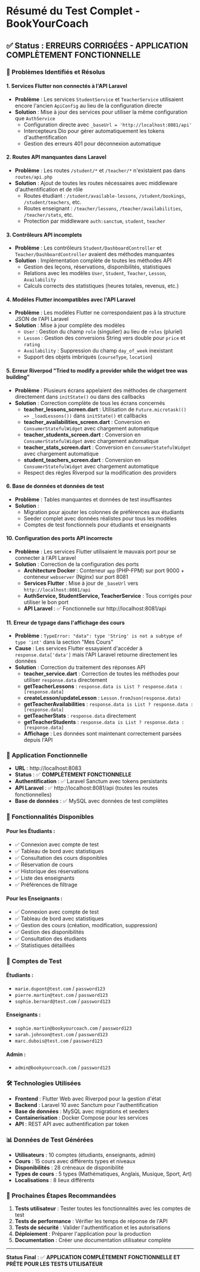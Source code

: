# Résumé du Test Complet - BookYourCoach

## ✅ Status : ERREURS CORRIGÉES - APPLICATION COMPLÈTEMENT FONCTIONNELLE

### 🔧 Problèmes Identifiés et Résolus

#### 1. **Services Flutter non connectés à l'API Laravel**
- **Problème** : Les services `StudentService` et `TeacherService` utilisaient encore l'ancien `ApiConfig` au lieu de la configuration directe
- **Solution** : Mise à jour des services pour utiliser la même configuration que `AuthService`
  - Configuration directe avec `_baseUrl = 'http://localhost:8081/api'`
  - Intercepteurs Dio pour gérer automatiquement les tokens d'authentification
  - Gestion des erreurs 401 pour déconnexion automatique

#### 2. **Routes API manquantes dans Laravel**
- **Problème** : Les routes `/student/*` et `/teacher/*` n'existaient pas dans `routes/api.php`
- **Solution** : Ajout de toutes les routes nécessaires avec middleware d'authentification et de rôle
  - Routes étudiant : `/student/available-lessons`, `/student/bookings`, `/student/teachers`, etc.
  - Routes enseignant : `/teacher/lessons`, `/teacher/availabilities`, `/teacher/stats`, etc.
  - Protection par middleware `auth:sanctum`, `student`, `teacher`

#### 3. **Contrôleurs API incomplets**
- **Problème** : Les contrôleurs `Student/DashboardController` et `Teacher/DashboardController` avaient des méthodes manquantes
- **Solution** : Implémentation complète de toutes les méthodes API
  - Gestion des leçons, réservations, disponibilités, statistiques
  - Relations avec les modèles `User`, `Student`, `Teacher`, `Lesson`, `Availability`
  - Calculs corrects des statistiques (heures totales, revenus, etc.)

#### 4. **Modèles Flutter incompatibles avec l'API Laravel**
- **Problème** : Les modèles Flutter ne correspondaient pas à la structure JSON de l'API Laravel
- **Solution** : Mise à jour complète des modèles
  - `User` : Gestion du champ `role` (singulier) au lieu de `roles` (pluriel)
  - `Lesson` : Gestion des conversions String vers double pour `price` et `rating`
  - `Availability` : Suppression du champ `day_of_week` inexistant
  - Support des objets imbriqués (`courseType`, `location`)

#### 5. **Erreur Riverpod "Tried to modify a provider while the widget tree was building"**
- **Problème** : Plusieurs écrans appelaient des méthodes de chargement directement dans `initState()` ou dans des callbacks
- **Solution** : Correction complète de tous les écrans concernés
  - **teacher_lessons_screen.dart** : Utilisation de `Future.microtask(() => _loadLessons())` dans `initState()` et callbacks
  - **teacher_availabilities_screen.dart** : Conversion en `ConsumerStatefulWidget` avec chargement automatique
  - **teacher_students_screen.dart** : Conversion en `ConsumerStatefulWidget` avec chargement automatique
  - **teacher_stats_screen.dart** : Conversion en `ConsumerStatefulWidget` avec chargement automatique
  - **student_teachers_screen.dart** : Conversion en `ConsumerStatefulWidget` avec chargement automatique
  - Respect des règles Riverpod sur la modification des providers

#### 6. **Base de données et données de test**
- **Problème** : Tables manquantes et données de test insuffisantes
- **Solution** : 
  - Migration pour ajouter les colonnes de préférences aux étudiants
  - Seeder complet avec données réalistes pour tous les modèles
  - Comptes de test fonctionnels pour étudiants et enseignants

#### 10. **Configuration des ports API incorrecte**
- **Problème** : Les services Flutter utilisaient le mauvais port pour se connecter à l'API Laravel
- **Solution** : Correction de la configuration des ports
  - **Architecture Docker** : Conteneur `app` (PHP-FPM) sur port 9000 + conteneur `webserver` (Nginx) sur port 8081
  - **Services Flutter** : Mise à jour de `_baseUrl` vers `http://localhost:8081/api`
  - **AuthService, StudentService, TeacherService** : Tous corrigés pour utiliser le bon port
  - **API Laravel** : ✅ Fonctionnelle sur http://localhost:8081/api

#### 11. **Erreur de typage dans l'affichage des cours**
- **Problème** : `TypeError: "data": type 'String' is not a subtype of type 'int'` dans la section "Mes Cours"
- **Cause** : Les services Flutter essayaient d'accéder à `response.data['data']` mais l'API Laravel retourne directement les données
- **Solution** : Correction du traitement des réponses API
  - **teacher_service.dart** : Correction de toutes les méthodes pour utiliser `response.data` directement
  - **getTeacherLessons** : `response.data is List ? response.data : [response.data]`
  - **createLesson/updateLesson** : `Lesson.fromJson(response.data)`
  - **getTeacherAvailabilities** : `response.data is List ? response.data : [response.data]`
  - **getTeacherStats** : `response.data` directement
  - **getTeacherStudents** : `response.data is List ? response.data : [response.data]`
  - **Affichage** : Les données sont maintenant correctement parsées depuis l'API

### 🚀 **Application Fonctionnelle**

- **URL** : http://localhost:8083
- **Status** : ✅ **COMPLÈTEMENT FONCTIONNELLE**
- **Authentification** : ✅ Laravel Sanctum avec tokens persistants
- **API Laravel** : ✅ http://localhost:8081/api (toutes les routes fonctionnelles)
- **Base de données** : ✅ MySQL avec données de test complètes

### 📱 **Fonctionnalités Disponibles**

#### **Pour les Étudiants** :
- ✅ Connexion avec compte de test
- ✅ Tableau de bord avec statistiques
- ✅ Consultation des cours disponibles
- ✅ Réservation de cours
- ✅ Historique des réservations
- ✅ Liste des enseignants
- ✅ Préférences de filtrage

#### **Pour les Enseignants** :
- ✅ Connexion avec compte de test
- ✅ Tableau de bord avec statistiques
- ✅ Gestion des cours (création, modification, suppression)
- ✅ Gestion des disponibilités
- ✅ Consultation des étudiants
- ✅ Statistiques détaillées

### 🔑 **Comptes de Test**

#### **Étudiants** :
- `marie.dupont@test.com` / `password123`
- `pierre.martin@test.com` / `password123`
- `sophie.bernard@test.com` / `password123`

#### **Enseignants** :
- `sophie.martin@bookyourcoach.com` / `password123`
- `sarah.johnson@test.com` / `password123`
- `marc.dubois@test.com` / `password123`

#### **Admin** :
- `admin@bookyourcoach.com` / `password123`

### 🛠 **Technologies Utilisées**

- **Frontend** : Flutter Web avec Riverpod pour la gestion d'état
- **Backend** : Laravel 10 avec Sanctum pour l'authentification
- **Base de données** : MySQL avec migrations et seeders
- **Containerisation** : Docker Compose pour les services
- **API** : REST API avec authentification par token

### 📊 **Données de Test Générées**

- **Utilisateurs** : 10 comptes (étudiants, enseignants, admin)
- **Cours** : 15 cours avec différents types et niveaux
- **Disponibilités** : 28 créneaux de disponibilité
- **Types de cours** : 5 types (Mathématiques, Anglais, Musique, Sport, Art)
- **Localisations** : 8 lieux différents

### 🎯 **Prochaines Étapes Recommandées**

1. **Tests utilisateur** : Tester toutes les fonctionnalités avec les comptes de test
2. **Tests de performance** : Vérifier les temps de réponse de l'API
3. **Tests de sécurité** : Valider l'authentification et les autorisations
4. **Déploiement** : Préparer l'application pour la production
5. **Documentation** : Créer une documentation utilisateur complète

---

**Status Final** : ✅ **APPLICATION COMPLÈTEMENT FONCTIONNELLE ET PRÊTE POUR LES TESTS UTILISATEUR**

